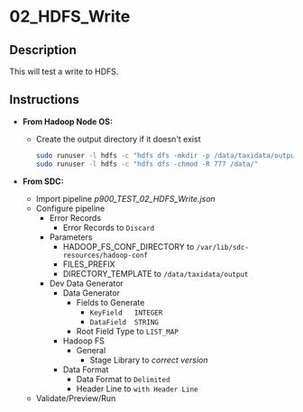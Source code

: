 # 02_HDFS_Write

## Description

This will test a write to HDFS.

## Instructions

- **From Hadoop Node OS:**

  - Create the output directory if it doesn't exist

    ```bash
    sudo runuser -l hdfs -c "hdfs dfs -mkdir -p /data/taxidata/output"
    sudo runuser -l hdfs -c "hdfs dfs -chmod -R 777 /data/"
    ```

- **From SDC:**

  - Import pipeline *p900_TEST_02_HDFS_Write.json*
  - Configure pipeline
    - Error Records
      - Error Records to `Discard`
    - Parameters
      - HADOOP_FS_CONF_DIRECTORY to `/var/lib/sdc-resources/hadoop-conf`
      - FILES_PREFIX <blank>
      - DIRECTORY_TEMPLATE to `/data/taxidata/output`
    - Dev Data Generator
      - Data Generator
        - Fields to Generate
          - `KeyField	INTEGER`
          - `DataField	STRING`
        - Root Field Type to `LIST_MAP` 
      - Hadoop FS
        - General
          - Stage Library to *correct version*
      - Data Format
        - Data Format to `Delimited`
        - Header Line to `with Header Line`
  - Validate/Preview/Run
